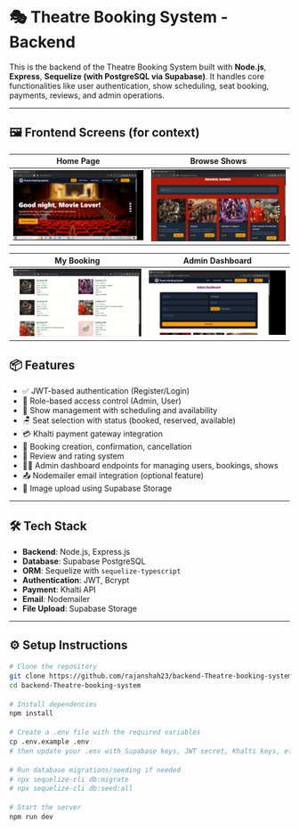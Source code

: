 # 🎭 Theatre Booking System - Backend

This is the backend of the Theatre Booking System built with **Node.js**, **Express**, **Sequelize (with PostgreSQL via Supabase)**. It handles core functionalities like user authentication, show scheduling, seat booking, payments, reviews, and admin operations.

---

## 🖼️ Frontend Screens (for context)

| Home Page | Browse Shows |
|-----------|--------------|
| ![Home](https://raw.githubusercontent.com/rajanshah23/frontend-Theatre-booking-system/main/src/screenshots/Home.png) | ![Browse Show](https://raw.githubusercontent.com/rajanshah23/frontend-Theatre-booking-system/main/src/screenshots/BrowseShow.png) |

| My Booking | Admin Dashboard |
|------------|------------------|
| ![My Booking](https://raw.githubusercontent.com/rajanshah23/frontend-Theatre-booking-system/main/src/screenshots/MyBooking.png) | ![Admin Dashboard](https://raw.githubusercontent.com/rajanshah23/frontend-Theatre-booking-system/main/src/screenshots/AdminDashboaard.png) |


## 📦 Features

- ✅ JWT-based authentication (Register/Login)
- 👤 Role-based access control (Admin, User)
- 🎫 Show management with scheduling and availability
- 🪑 Seat selection with status (booked, reserved, available)
- 💳 Khalti payment gateway integration
- 📃 Booking creation, confirmation, cancellation
- 📝 Review and rating system
- 🧑‍💼 Admin dashboard endpoints for managing users, bookings, shows
- 📤 Nodemailer email integration (optional feature)
- 📂 Image upload using Supabase Storage

---

## 🛠 Tech Stack

- **Backend**: Node.js, Express.js
- **Database**: Supabase PostgreSQL
- **ORM**: Sequelize with `sequelize-typescript`
- **Authentication**: JWT, Bcrypt
- **Payment**: Khalti API
- **Email**: Nodemailer
- **File Upload**: Supabase Storage
---

## ⚙️ Setup Instructions

```bash
# Clone the repository
git clone https://github.com/rajanshah23/backend-Theatre-booking-system
cd backend-Theatre-booking-system

# Install dependencies
npm install

# Create a .env file with the required variables
cp .env.example .env
# then update your .env with Supabase keys, JWT secret, Khalti keys, etc.

# Run database migrations/seeding if needed
# npx sequelize-cli db:migrate
# npx sequelize-cli db:seed:all

# Start the server
npm run dev
